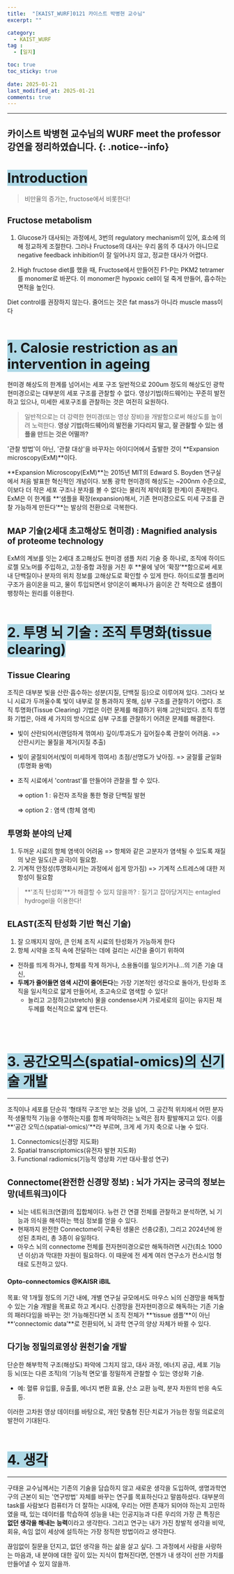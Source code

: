 ```yaml
---
title:  "[KAIST_WURF]0121 카이스트 박병현 교수님" 
excerpt: ""

category:
  - KAIST_WURF
tag :
  - [일지]

toc: true
toc_sticky: true
 
date: 2025-01-21
last_modified_at: 2025-01-21
comments: true
---
```


---
카이스트 박병현 교수님의 WURF meet the professor 강연을 정리하였습니다.
{: .notice--info}
---


# <span style="background-color:LightBlue; font-size:110%">Introduction
> 비만율의 증가는, fructose에서 비롯한다!

## <span style="font-size:90%">Fructose metabolism
1. Glucose가 대사되는 과정에서, 3번의 regulatory mechanism이 있어, 효소에 의해 정교하게 조절한다. 그러나 Fructose의 대사는 우리 몸의 주 대사가 아니므로 negative feedback inhibition이 잘 일어나지 않고, 정교한 대사가 어렵다.

2. High fructose diet를 했을 때, Fructose에서 만들어진 F1-P는 PKM2 tetramer를 monomer로 바꾼다. 이 monomer은 hypoxic cell이 덜 죽게 만들어, 흡수하는 면적을 높인다.


Diet control를 권장하지 않는다. 줄어드는 것은 fat mass가 아니라 muscle mass이다
<br>
<br>

# <span style="background-color:LightBlue; font-size:110%">1. Calosie restriction as an intervention in ageing

현미경 해상도의 한계를 넘어서는 세포 구조
일반적으로 200um 정도의 해상도인 광학현미경으로는 대부분의 세포 구조를 관찰할 수 없다. 영상기법(하드웨어)는 꾸준히 발전하고 있으나, 미세한 세포구조를 관찰하는 것은 여전히 요원하다. 
> 일반적으로는 더 강력한 현미경(또는 영상 장비)을 개발함으로써 해상도를 높이려 노력한다. **영상 기법(하드웨어)의 발전을 기다리지 말고, 잘 관찰할 수 있는 샘플을 만드는 것은 어떨까?**

'관찰 방법'이 아닌, '관찰 대상'을 바꾸자는 아이디어에서 출발한 것이 **Expansion microscopy(ExM)**이다.

**Expansion Microscopy(ExM)**는 2015년 MIT의 Edward S. Boyden 연구실에서 처음 발표한 혁신적인 개념이다. 보통 광학 현미경의 해상도는 ~200nm 수준으로, 이보다 더 작은 세포 구조나 분자를 볼 수 없다는 물리적 제약(회절 한계)이 존재한다.
ExM은 이 한계를 **‘샘플을 확장(expansion)해서, 기존 현미경으로도 미세 구조를 관찰 가능하게 만든다’**는 발상의 전환으로 극복한다.

## <span style="font-size:90%">MAP 기술(2세대 초고해상도 현미경) : Magnified analysis of proteome technology

ExM의 계보를 잇는 2세대 초고해상도 현미경 샘플 처리 기술 중 하나로, 조직에 하이드로젤 모노머를 주입하고, 고정·중합 과정을 거친 후 **물에 넣어 ‘확장’**함으로써 세포 내 단백질이나 분자의 위치 정보를 고해상도로 확인할 수 있게 한다.
하이드로젤 폴리머 구조가 음이온을 띠고, 물이 투입되면서 양이온이 빠져나가 음이온 간 척력으로 샘플이 팽창하는 원리를 이용한다.
<br>
<br>

# <span style="background-color:LightBlue; font-size:110%">2. 투명 뇌 기술 : 조직 투명화(tissue clearing)
## <span style="font-size:90%">Tissue Clearing

조직은 대부분 빛을 산란·흡수하는 성분(지질, 단백질 등)으로 이루어져 있다. 그러다 보니 시료가 두꺼울수록 빛이 내부로 잘 통과하지 못해, 심부 구조를 관찰하기 어렵다. 조직 투명화(Tissue Clearing) 기법은 이런 문제를 해결하기 위해 고안되었다. 조직 투명화 기법은, 아래 세 가지의 방식으로 심부 구조를 관찰하기 어려운 문제를 해결한다.
- 빛이 산란되어서(랜덤하게 꺾여서) 깊이/투과도가 깊어질수록 관찰이 어려움. => 산란시키는 물질을 제거(지질 추출)
- 빛이 굴절되어서(빛이 미세하게 꺾여서) 초점/선명도가 낮아짐. => 굴절률 균일화 (투명화 용액)
- 조직 시료에서 'contrast'를 만들어야 관찰을 할 수 있다.

  => option 1 : 유전자 조작을 통한 형광 단백질 발현

  => option 2 : 염색 (항체 염색)

## <span style="font-size:90%">투명화 분야의 난제

1. 두꺼운 시료의 항체 염색이 어려움 => 항체와 같은 고분자가 염색될 수 있도록 재질의 낮은 밀도(큰 공극)이 필요함.
2. 기계적 안정성(투명화시키는 과정에서 쉽게 망가짐) => 기계적 스트레스에 대한 저항성이 필요함

> **'조직 탄성화'**가 해결할 수 있지 않을까? : 질기고 잡아당겨지는 entagled hydrogel을 이용한다!

## <span style="font-size:90%">ELAST(조직 탄성화 기반 혁신 기술)

1. 잘 으깨지지 않아, 큰 인체 조직 시료의 탄성화가 가능하게 한다
2. 항체 시약을 조직 속에 전달하는 데에 걸리는 시간을 줄이기 위하여
  - 전하를 띄게 하거나, 항체를 작게 하거나, 소용돌이를 일으키거나...의 기존 기술 대신,
  - **두께가 줄어들면 염색 시간이 줄어든다**는 가장 기본적인 생각으로 돌아가, 탄성화 조직을 일시적으로 얇게 만들어서, 초고속으로 염색할 수 있다!
    - 늘리고 고정하고(stretch) 물을 condense시켜 가로세로의 길이는 유지된 채 두께를 혁신적으로 얇게 만든다.
<br>
<br>

# <span style="background-color:LightBlue; font-size:110%">3. 공간오믹스(spatial-omics)의 신기술 개발
---
조직이나 세포를 단순히 ‘형태적 구조’만 보는 것을 넘어, 그 공간적 위치에서 어떤 분자적·생물학적 기능을 수행하는지를 함께 파악하려는 노력은 점차 활발해지고 있다. 이를 **‘공간 오믹스(spatial-omics)’**라 부르며, 크게 세 가지 축으로 나눌 수 있다.
1. Connectomics(신경망 지도화)
2. Spatial transcriptomics(유전자 발현 지도화)
3. Functional radiomics(기능적 영상화 기반 대사·활성 연구)

## <span style="font-size:90%">Connectome(완전한 신경망 정보) : 뇌가 가지는 궁극의 정보는 망(네트워크)이다

- 뇌는 네트워크(연결)의 집합체이다. 뉴런 간 연결 전체를 관찰하고 분석하면, 뇌 기능과 의식을 해석하는 핵심 정보를 얻을 수 있다. 
- 현재까지 완전한 Connectome이 구축된 생물은 선충(2종), 그리고 2024년에 완성된 초파리, 총 3종이 유일하다.
- 마우스 뇌의 connectome 전체를 전자현미경으로만 해독하려면 시간(최소 1000년 이상)과 막대한 자원이 필요하다. 이 때문에 전 세계 여러 연구소가 컨소시엄 형태로 도전하고 있다.

### <span style="font-size:90%">Opto-connectomics @KAISR iBIL

목표: 약 1개월 정도의 기간 내에, 개별 연구실 규모에서도 마우스 뇌의 신경망을 해독할 수 있는 기술 개발을 목표로 하고 계시다. 신경망을 전자현미경으로 해독하는 기존 기술의 패러다임을 바꾸는 것!
가능해진다면 뇌 조직 전체가 **‘tissue 샘플’**이 아닌 **‘connectomic data’**로 전환되어, 뇌 과학 연구의 양상 자체가 바뀔 수 있다.

## <span style="font-size:90%">다기능 정밀의료영상 원천기술 개발

단순한 해부학적 구조(해상도) 파악에 그치지 않고, 대사 과정, 에너지 공급, 세포 기능 등 뇌(또는 다른 조직)의 ‘기능적 면모’를 정밀하게 관찰할 수 있는 영상화 기술.
- 예: 혈류 유입률, 유출률, 에너지 변환 효율, 산소 교환 능력, 분자 차원의 반응 속도 등.

이러한 고차원 영상 데이터를 바탕으로, 개인 맞춤형 진단·치료가 가능한 정밀 의료로의 발전이 기대된다.
<br>
<br>

# <span style="background-color:LightBlue; font-size:110%">4. 생각
---
구태윤 교수님께서는 기존의 기술을 담습하지 않고 새로운 생각을 도입하여, 생명과학연구의 근본이 되는 '연구방법' 자체를 바꾸는 연구를 목표하신다고 말씀하셨다. 
대부분의 task를 사람보다 컴퓨터가 더 잘하는 시대에, 우리는 어떤 존재가 되어야 하는지 고민하였을 때, 있는 데이터를 학습하여 성능을 내는 인공지능과 다른 우리의 가장 큰 특징은 **없던 생각을 해내는 능력**이라고 생각한다. 그리고 연구는 내가 가진 창발적 생각을 비약, 회유, 속임 없이 세상에 설득하는 가장 정직한 방법이라고 생각한다.

끊임없이 질문을 던지고, 없던 생각을 하는 삶을 살고 싶다. 그 과정에서 사람을 사랑하는 마음과, 내 분야에 대한 깊이 있는 지식이 합쳐진다면, 언젠가 내 생각이 선한 가치를 만들어낼 수 있지 않을까.